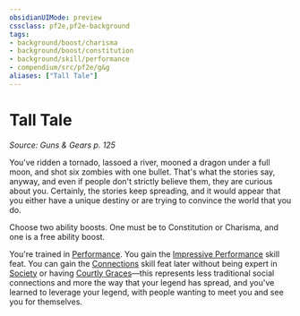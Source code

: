 ```yaml
---
obsidianUIMode: preview
cssclass: pf2e,pf2e-background
tags:
- background/boost/charisma
- background/boost/constitution
- background/skill/performance
- compendium/src/pf2e/g&g
aliases: ["Tall Tale"]
---
```

# Tall Tale
*Source: Guns & Gears p. 125*  

You've ridden a tornado, lassoed a river, mooned a dragon under a full moon, and shot six zombies with one bullet. That's what the stories say, anyway, and even if people don't strictly believe them, they are curious about you. Certainly, the stories keep spreading, and it would appear that you either have a unique destiny or are trying to convince the world that you do.

Choose two ability boosts. One must be to Constitution or Charisma, and one is a free ability boost.

You're trained in [Performance](compendium/skills.md#Performance). You gain the [Impressive Performance](compendium/feats/impressive-performance.md) skill feat. You can gain the [Connections](compendium/feats/connections.md) skill feat later without being expert in [Society](compendium/skills.md#Society) or having [Courtly Graces](compendium/feats/courtly-graces.md)—this represents less traditional social connections and more the way that your legend has spread, and you've learned to leverage your legend, with people wanting to meet you and see you for themselves.